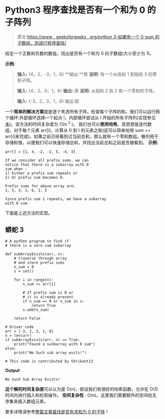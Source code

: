 # Python3 程序查找是否有一个和为 0 的子阵列

> 原文:[https://www . geeksforgeeks . org/python 3-如果有一个 0-sum 的子数组，则进行程序查找/](https://www.geeksforgeeks.org/python3-program-to-find-if-there-is-a-subarray-with-0-sum/)

给定一个正数和负数的数组，找出是否有一个和为 0 的子数组(大小至少为 1)。

**示例:**

> **输入:** {4，2，-3，1，6}
> **输出:**真
> **说明:**
> 有一个从指标 1 到指标 3 的零和子阵。
> 
> **输入:** {4，2，0，1，6}
> **输出:**:真
> **说明:**
> 从指标 2 到 2 有一个零和的子阵。
> 
> **输入:** {-3，2，3，1，6}
> 输出:假

一个**简单的解决方案**就是逐个考虑所有子阵，检查每个子阵的和。我们可以运行两个循环:外部循环选择一个起点 I，内部循环尝试从 I 开始的所有子阵列(实现参见[本](https://www.geeksforgeeks.org/find-subarray-with-given-sum/))。该方法的时间复杂度为 O(n <sup>2</sup> )。
我们也可以**使用哈希**。其思想是迭代数组，对于每个元素 arr[i]，计算从 0 到 I 的元素之和(这可以简单地用 sum += arr[i]来完成)。如果之前已经看到过当前总和，那么就有一个零和数组。散列用于存储和值，以便我们可以快速存储总和，并找出当前总和之前是否被看到。
**示例:**

```
arr[] = {1, 4, -2, -2, 5, -4, 3}

If we consider all prefix sums, we can
notice that there is a subarray with 0
sum when :
1) Either a prefix sum repeats or
2) Or prefix sum becomes 0.

Prefix sums for above array are:
1, 5, 3, 1, 6, 2, 5

Since prefix sum 1 repeats, we have a subarray
with 0 sum. 
```

下面是上述方法的实现。

## 蟒蛇 3

```
# A python program to find if
# there is a zero sum subarray

def subArrayExists(arr, n):
    # traverse through array
    # and store prefix sums
    n_sum = 0
    s = set()

    for i in range(n):
        n_sum += arr[i]

        # If prefix sum is 0 or
        # it is already present
        if n_sum == 0 or n_sum in s:
            return True
        s.add(n_sum)

    return False

# Driver code
arr = [-3, 2, 3, 1, 6]
n = len(arr)
if subArrayExists(arr, n) == True:
    print("Found a sunbarray with 0 sum")
else:
    print("No Such sub array exits!")

# This code is contributed by Shrikant13
```

**Output**

```
No Such Sub Array Exists!
```

**这个解的时间复杂度**可以认为是 O(n)，假设我们有很好的哈希函数，允许在 O(1)时间内进行插入和检索操作。
**空间复杂性** : O(n)。这里我们需要额外的空间给无序集来插入数组元素。

更多详情请参考[整篇文章查找是否有求和为 0 的子阵](https://www.geeksforgeeks.org/find-if-there-is-a-subarray-with-0-sum/)！